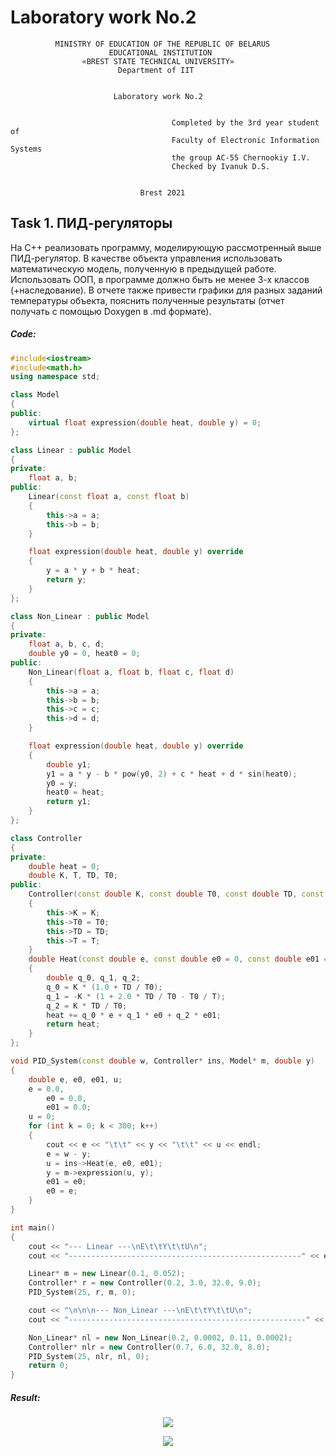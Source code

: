 # Laboratory work No.2              
              MINISTRY OF EDUCATION OF THE REPUBLIC OF BELARUS
                          EDUCATIONAL INSTITUTION 
                    «BREST STATE TECHNICAL UNIVERSITY»        
                            Department of IIT


                           Laboratory work No.2 


	                                	Completed by the 3rd year student of 
                                   		Faculty of Electronic Information Systems
	                                	the group AC-55 Chernookiy I.V.
                                 		Checked by Ivanuk D.S.


                                 Brest 2021

## Task 1. ПИД-регуляторы
На C++ реализовать программу, моделирующую рассмотренный выше ПИД-регулятор. В качестве объекта управления использовать математическую модель, полученную в предыдущей работе. Использовать ООП, в программе должно быть не менее 3-х классов (+наследование). В отчете также привести графики для разных заданий температуры объекта, пояснить полученные результаты (отчет получать с помощью Doxygen в .md формате).

##### Code:
```C++
#include<iostream>
#include<math.h>
using namespace std;

class Model
{
public:
    virtual float expression(double heat, double y) = 0;
};

class Linear : public Model
{
private:
    float a, b;
public:
    Linear(const float a, const float b)
    {
        this->a = a;
        this->b = b;
    }

    float expression(double heat, double y) override
    {
        y = a * y + b * heat;
        return y;
    }
};

class Non_Linear : public Model
{
private:
    float a, b, c, d;
    double y0 = 0, heat0 = 0;
public:
    Non_Linear(float a, float b, float c, float d)
    {
        this->a = a;
        this->b = b;
        this->c = c;
        this->d = d;
    }

    float expression(double heat, double y) override
    {
        double y1;
        y1 = a * y - b * pow(y0, 2) + c * heat + d * sin(heat0);
        y0 = y;
        heat0 = heat;
        return y1;
    }
};

class Controller
{
private:
    double heat = 0;
    double K, T, TD, T0;
public:
    Controller(const double K, const double T0, const double TD, const double T)
    {
        this->K = K;
        this->T0 = T0;
        this->TD = TD;
        this->T = T;
    }
    double Heat(const double e, const double e0 = 0, const double e01 = 0)
    {
        double q_0, q_1, q_2;
        q_0 = K * (1.0 + TD / T0);
        q_1 = -K * (1 + 2.0 * TD / T0 - T0 / T);
        q_2 = K * TD / T0;
        heat += q_0 * e + q_1 * e0 + q_2 * e01;
        return heat;
    }
};

void PID_System(const double w, Controller* ins, Model* m, double y)
{
    double e, e0, e01, u;
    e = 0.0,
        e0 = 0.0,
        e01 = 0.0;
    u = 0;
    for (int k = 0; k < 300; k++)
    {
        cout << e << "\t\t" << y << "\t\t" << u << endl;
        e = w - y;
        u = ins->Heat(e, e0, e01);
        y = m->expression(u, y);
        e01 = e0;
        e0 = e;
    }
}

int main()
{
    cout << "--- Linear ---\nE\t\tY\t\tU\n";
    cout << "----------------------------------------------------" << endl;

    Linear* m = new Linear(0.1, 0.052);
    Controller* r = new Controller(0.2, 3.0, 32.0, 9.0);
    PID_System(25, r, m, 0);

    cout << "\n\n\n--- Non_Linear ---\nE\t\tY\t\tU\n";
    cout << "-----------------------------------------------------" << endl;

    Non_Linear* nl = new Non_Linear(0.2, 0.0002, 0.11, 0.0002);
    Controller* nlr = new Controller(0.7, 6.0, 32.0, 8.0);
    PID_System(25, nlr, nl, 0);
    return 0;
}
```

##### Result:
<p align="center">
  <img src ="https://github.com/MrSoulfinder/universityWork_cpp/blob/main/sem_5/task_02/1.png">
</p>

<p align="center">
  <img src ="https://github.com/MrSoulfinder/universityWork_cpp/blob/main/sem_5/task_02/2.png">
</p>
